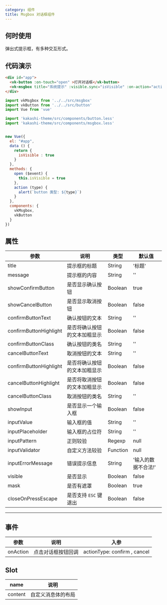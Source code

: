 ```yaml
---
category: 组件
title: Msgbox 对话框组件
---
```


## 何时使用

弹出式提示框，有多种交互形式。

## 代码演示

```html
<div id="app">
  <vk-button :on-touch="open" >打开对话框</vk-button>
  <vk-msgbox title="系统提示" :visible.sync="isVisible" :on-action="action" :show-cancel-button="true" message="你好，程序员!" ></vk-msgbox>
</div>
```

```js
import vkMsgbox from '../../src/msgbox'
import vkButton from '../../src/button'
import Vue from 'vue'

import 'kakashi-theme/src/components/button.less'
import 'kakashi-theme/src/components/msgbox.less'


new Vue({
  el: "#app",
  data () {
    return {
      isVisible : true
    }
  },
  methods: {
    open ($event) {
      this.isVisible = true
    },
    action (type) {
      alert(`button 类型: ${type}`)
    }
  },
  components: {
    vkMsgbox,
    vkButton
  }
})
```

## 属性

| 参数      | 说明                                     | 类型       | 默认值 |
|-----------|------------------------------------------|------------|-------|
| title | 提示框的标题 | String  | '标题' |
| message | 提示框的内容 | String  | ''    |
| showConfirmButton | 是否显示确认按钮 | Boolean | true |
| showCancelButton | 是否显示取消按钮 | Boolean | false |
| confirmButtonText | 确认按钮的文本 | String | '' |
| confirmButtonHighlight | 是否将确认按钮的文本加粗显示 | Boolean | false |
| confirmButtonClass | 确认按钮的类名 | String | '' |
| cancelButtonText | 取消按钮的文本 | String | '' |
| confirmButtonHighlight | 是否将确认按钮的文本加粗显示 | Boolean | false |
| cancelButtonHighlight | 是否将取消按钮的文本加粗显示 | Boolean | false |
| cancelButtonClass | 取消按钮的类名 | String | '' |
| showInput | 是否显示一个输入框 | Boolean | false |
| inputValue | 输入框的值 | String | '' |
| inputPlaceholder | 输入框的占位符 | String | '' |
| inputPattern | 正则较验 | Regexp | null |
| inputValidator | 自定义方法较验 | Function | null |
| inputErrorMessage | 错误提示信息 | String | '输入的数据不合法!' |
| visible | 是否显示 | Boolean | false |
| mask | 是否有遮罩 | Boolean | true |
| closeOnPressEscape | 是否支持 `ESC` 键退出 | Boolean | false |

---

## 事件
| 参数      | 说明                                     | 入参       |
|-----------|-----------------------------------------|------------|
| onAction | 点击对话框按钮回调 | actionType: confirm , cancel |




## Slot
| name      | 说明                                     |
|-----------|------------------------------------------|
| content | 自定义消息体的布局 |

